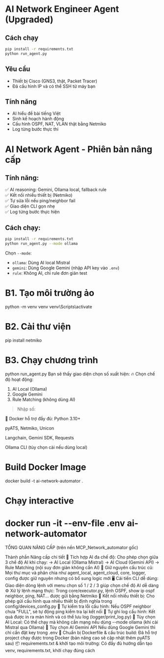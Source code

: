 # AI Network Engineer Agent (Upgraded)

## Cách chạy

```bash
pip install -r requirements.txt
python run_agent.py
```

## Yêu cầu
- Thiết bị Cisco (GNS3, thật, Packet Tracer)
- Đã cấu hình IP và có thể SSH từ máy bạn

## Tính năng
- AI hiểu đề bài tiếng Việt
- Sinh kế hoạch hành động
- Cấu hình OSPF, NAT, VLAN thật bằng Netmiko
- Log từng bước thực thi

# AI Network Agent - Phiên bản nâng cấp

## Tính năng:
✅ AI reasoning: Gemini, Ollama local, fallback rule  
✅ Kết nối nhiều thiết bị (Netmiko)  
✅ Tự sửa lỗi nếu ping/neighbor fail  
✅ Giao diện CLI gọn nhẹ  
✅ Log từng bước thực hiện

## Cách chạy:
```bash
pip install -r requirements.txt
python run_agent.py --mode ollama
```
Chọn `--mode`:
- `ollama`: Dùng AI local Mistral
- `gemini`: Dùng Google Gemini (nhập API key vào `.env`)
- `rule`: Không AI, chỉ rule đơn giản
test
# B1. Tạo môi trường ảo
python -m venv venv
venv\Scripts\activate

# B2. Cài thư viện
pip install netmiko

# B3. Chạy chương trình
python run_agent.py
Bạn sẽ thấy giao diện chọn số xuất hiện:
🔥 Chọn chế độ hoạt động:
1. AI Local (Ollama)
2. Google Gemini
3. Rule Matching (không dùng AI)
> Nhập số:


🐳 Docker hỗ trợ đầy đủ:
Python 3.10+

pyATS, Netmiko, Unicon

Langchain, Gemini SDK, Requests

Ollama CLI (tùy chọn cài nếu dùng local)
# Build Docker Image
docker build -t ai-network-automator .

# Chạy interactive
docker run -it --env-file .env ai-network-automator
============================================================================================
 TỔNG QUAN NÂNG CẤP (trên nền MCP_Network_automator gốc)

Thành phần	Nâng cấp chi tiết
🧠 Tích hợp AI đa chế độ: Cho phép chọn giữa 3 chế độ AI khi chạy:
-> AI Local (Ollama Mistral)
-> AI Cloud (Gemini API)
-> Rule Matching (nội suy đơn giản không cần AI)
🧱 Giữ nguyên cấu trúc cũ: Mọi thư mục và phân chia như agent_local, agent_cloud, core, logger, config được giữ nguyên nhưng có bổ sung logic mới
🖥️ Cải tiến CLI dễ dùng: Giao diện dòng lệnh với menu chọn số 1 / 2 / 3 giúp chọn chế độ AI dễ dàng
⚙️ Xử lý lệnh mạng thực: Trong core/executor.py, lệnh OSPF, show ip ospf neighbor, ping, NAT... được gửi bằng Netmiko
📡 Kết nối nhiều thiết bị: Cho phép gửi cấu hình qua nhiều thiết bị định nghĩa trong config/devices_config.py
🧪 Tự kiểm tra lỗi cấu hình: Nếu OSPF neighbor chưa "FULL", sẽ tự động ping kiểm tra lại kết nối
📁 Tự ghi log cấu hình: Kết quả được in ra màn hình và có thể lưu log (logger/print_log.py)
🧩 Tùy chọn AI Local: Có thể chạy mà không cần mạng nếu dùng --mode ollama (khi cài Mistral qua Ollama)
🔐 Tùy chọn AI Gemini API	Nếu dùng Google Gemini thì chỉ cần đặt key trong .env
🐳 Chuẩn bị Dockerfile & cấu trúc build: Đã hỗ trợ project chạy được trong Docker (bản nâng cao sẽ cập nhật thêm pyATS sau)
📦 requirements.txt & khởi tạo môi trường: Có đầy đủ hướng dẫn tạo venv, requirements.txt, khởi chạy đúng cách